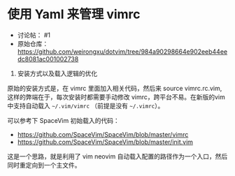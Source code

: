 # 使用 Yaml 来管理 vimrc

- 讨论帖： #1
- 原始仓库：https://github.com/weirongxu/dotvim/tree/984a90298664e902eeb44eedc8081ac001002738

1. 安装方式以及载入逻辑的优化

原始的安装方式是，在 vimrc 里面加入相关代码，然后来 source vimrc.rc.vim, 这样的弊端在于，每次安装时都需要手动修改 vimrc，跨平台不易。在新版的vim中支持自动载入 `~/.vim/vimrc` （前提是没有 `~/.vimrc`）。

可以参考下 SpaceVim 初始载入的代码：

- https://github.com/SpaceVim/SpaceVim/blob/master/vimrc
- https://github.com/SpaceVim/SpaceVim/blob/master/init.vim

这是一个思路，就是利用了 vim neovim 自动载入配置的路径作为一个入口，然后同时重定向到一个主文件。

